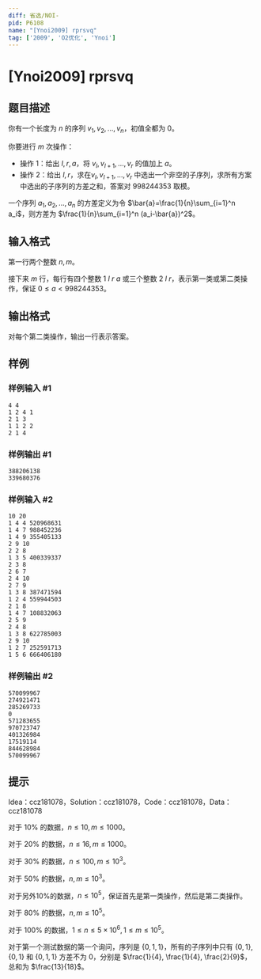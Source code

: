 ```yaml
---
diff: 省选/NOI-
pid: P6108
name: "[Ynoi2009] rprsvq"
tag: ['2009', 'O2优化', 'Ynoi']
---
```

# [Ynoi2009] rprsvq
## 题目描述

你有一个长度为 $n$ 的序列 $v_1, v_2, \dots, v_n$，初值全都为 $0$。

你要进行 $m$ 次操作：

- 操作 1：给出 $l,r,a$，将 $v_l,v_{l+1},\dots ,v_r$ 的值加上 $a$。
- 操作 2：给出 $l,r$，求在$v_l,v_{l+1}, \dots ,v_r$ 中选出一个非空的子序列，求所有方案中选出的子序列的方差之和，答案对 $998244353$ 取模。

一个序列 $a_1,a_2, \dots, a_n$ 的方差定义为令 $\bar{a}=\frac{1}{n}\sum_{i=1}^n a_i$，则方差为 $\frac{1}{n}\sum_{i=1}^n (a_i-\bar{a})^2$。
## 输入格式

第一行两个整数 $n, m$。

接下来 $m$ 行，每行有四个整数 $1~l~r~a$ 或三个整数 $2~l~r$，表示第一类或第二类操作，保证 $0\leq a< 998244353$。

## 输出格式

对每个第二类操作，输出一行表示答案。
## 样例

### 样例输入 #1
```
4 4
1 2 4 1
2 1 3
1 1 2 2
2 1 4
```
### 样例输出 #1
```
388206138
339680376
```
### 样例输入 #2
```
10 20
1 4 4 520968631
1 4 7 988452236
1 4 9 355405133
2 9 10
2 2 8
1 3 5 400339337
2 3 8
2 6 7
2 4 10
2 7 9
1 3 8 387471594
1 2 4 559944503
2 1 8
1 4 7 108832063
2 5 9
2 4 8
1 3 8 622785003
2 9 10
1 2 7 252591713
1 5 6 666406180
```
### 样例输出 #2
```
570099967
274921471
285269733
0
571283655
970723747
401326984
17519114
844628984
570099967
```
## 提示

Idea：ccz181078，Solution：ccz181078，Code：ccz181078，Data：ccz181078

对于 $10\%$ 的数据，$n\leq 10, m\leq 1000$。

对于 $20\%$ 的数据，$n\leq 16, m\leq 1000$。

对于 $30\%$ 的数据，$n\leq 100, m\leq 10^3$。

对于 $50\%$ 的数据，$n, m\leq 10^3$。

对于另外$10\%$的数据，$n\leq 10^5$，保证首先是第一类操作，然后是第二类操作。

对于 $80\%$ 的数据，$n, m\leq 10^5$。

对于 $100\%$ 的数据，$1\leq n \leq 5\times 10^6,1\leq m\leq 10^5$。

对于第一个测试数据的第一个询问，序列是 $\{0,1,1\}$，所有的子序列中只有 $\{0,1\}, \{0,1\}$ 和 $\{0,1,1\}$ 方差不为 $0$，分别是 $\frac{1}{4}, \frac{1}{4}, \frac{2}{9}$，总和为 $\frac{13}{18}$。

